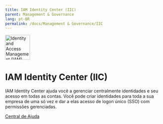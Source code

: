 ```yaml
---
title: IAM Identity Center (IIC)
parent: Management & Governance
lang: pt-BR
permalink: /docs/Management & Governance/IIC
---
```


<img src="https://res-static.hc-cdn.cn/cloudbu-site/public/product-banner-icon/ManagementGovernance/IAM.png" width="80" height="80" alt="Identity and Access Management (IAM)">

# IAM Identity Center (IIC)

IAM Identity Center ajuda você a gerenciar centralmente identidades e seu acesso em todas as contas. Você pode criar identidades para toda a sua empresa de uma só vez e dar a elas acesso de logon único (SSO) com permissões gerenciadas.

[Central de Ajuda](https://support.huaweicloud.com/intl/pt-br/identitycenter/index.html)

